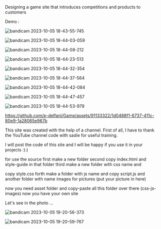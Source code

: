 Designing a game site that introduces competitions and products to customers

Demo :

![bandicam 2023-10-05 18-43-55-745](https://github.com/p-delfani/Game/assets/91133322/cd674de5-dc56-4ca7-a552-0faefb9261ba)


![bandicam 2023-10-05 18-44-03-059](https://github.com/p-delfani/Game/assets/91133322/5a884420-e939-4619-9a42-7df5e115c5bd)


![bandicam 2023-10-05 18-44-08-212](https://github.com/p-delfani/Game/assets/91133322/4de248f0-47f9-4060-a812-dd645db7c780)


![bandicam 2023-10-05 18-44-23-513](https://github.com/p-delfani/Game/assets/91133322/901dd01c-0d12-48d4-afbf-a55427085d2c)


![bandicam 2023-10-05 18-44-32-354](https://github.com/p-delfani/Game/assets/91133322/a73d4d6d-e6ac-4989-8dd5-7d198891d063)


![bandicam 2023-10-05 18-44-37-564](https://github.com/p-delfani/Game/assets/91133322/eac52290-4396-409b-aeac-9ca2a6395298)


![bandicam 2023-10-05 18-44-42-084](https://github.com/p-delfani/Game/assets/91133322/de6fbf4e-0152-44e9-9ece-a7c7b95d0f36)


![bandicam 2023-10-05 18-44-47-457](https://github.com/p-delfani/Game/assets/91133322/11d44843-4b8e-4d5c-8060-9210dab9c3b9)


![bandicam 2023-10-05 18-44-53-979](https://github.com/p-delfani/Game/assets/91133322/ed93ad01-8fe7-4d3b-9884-4b26aef1b692)



https://github.com/p-delfani/Game/assets/91133322/1d0488f1-6737-411c-80e9-1a28065e967b



This site was created with the help of a channel. First of all, I have to thank the YouTube channel code with sadie for useful training.

I will post the code of this site and I will be happy if you use it in your projects :):)

for use the source first make a new folder second copy index.html and style-guide in that folder third make a new folder with css name and

copy style.css forth make a folder with js name and copy script.js and another folder with name images for pictures (put your picture in here)

now you need asset folder and copy-paste all this folder over there (css-js-images) now you have your own site

Let's see in the photo ...


![bandicam 2023-10-05 19-20-56-373](https://github.com/p-delfani/Game/assets/91133322/b64c4cfe-fae6-4221-b79f-c59994fa3267)


![bandicam 2023-10-05 19-20-59-767](https://github.com/p-delfani/Game/assets/91133322/c48e2b2a-b27a-4bf4-991e-cdeca6f3f044)







